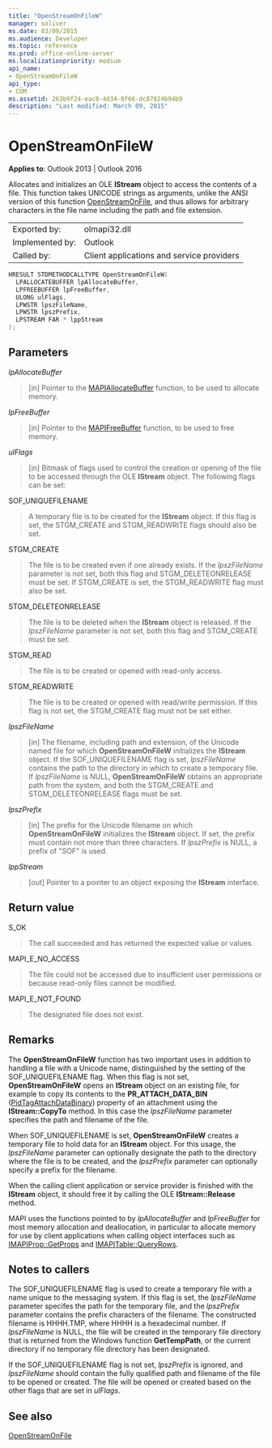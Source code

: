 ```yaml
---
title: "OpenStreamOnFileW" 
manager: soliver
ms.date: 03/09/2015
ms.audience: Developer
ms.topic: reference
ms.prod: office-online-server
ms.localizationpriority: medium
api_name:
- OpenStreamOnFileW
api_type:
- COM
ms.assetid: 263b9f24-eac8-4d34-8f66-dc87024b94b9
description: "Last modified: March 09, 2015"
---
```


# OpenStreamOnFileW

**Applies to**: Outlook 2013 | Outlook 2016
  
Allocates and initializes an OLE **IStream** object to access the contents of a file. This function takes UNICODE strings as arguments, unlike the ANSI version of this function [OpenStreamOnFile](openstreamonfile.md), and thus allows for arbitrary characters in the file name including the path and file extension.
  
|||
|:-----|:-----|
|Exported by:  <br/> |olmapi32.dll  <br/> |
|Implemented by:  <br/> |Outlook  <br/> |
|Called by:  <br/> |Client applications and service providers  <br/> |

```cpp
HRESULT STDMETHODCALLTYPE OpenStreamOnFileW(
  LPALLOCATEBUFFER lpAllocateBuffer,
  LPFREEBUFFER lpFreeBuffer,
  ULONG ulFlags,
  LPWSTR lpszFileName,
  LPWSTR lpszPrefix,
  LPSTREAM FAR * lppStream
);
```

## Parameters

 _lpAllocateBuffer_
  
> [in] Pointer to the [MAPIAllocateBuffer](mapiallocatebuffer.md) function, to be used to allocate memory.

 _lpFreeBuffer_
  
> [in] Pointer to the [MAPIFreeBuffer](mapifreebuffer.md) function, to be used to free memory.

 _ulFlags_
  
> [in] Bitmask of flags used to control the creation or opening of the file to be accessed through the OLE **IStream** object. The following flags can be set:

SOF_UNIQUEFILENAME
  
> A temporary file is to be created for the **IStream** object. If this flag is set, the STGM_CREATE and STGM_READWRITE flags should also be set.

STGM_CREATE
  
> The file is to be created even if one already exists. If the _lpszFileName_ parameter is not set, both this flag and STGM_DELETEONRELEASE must be set. If STGM_CREATE is set, the STGM_READWRITE flag must also be set.

STGM_DELETEONRELEASE
  
> The file is to be deleted when the **IStream** object is released. If the _lpszFileName_ parameter is not set, both this flag and STGM_CREATE must be set.

STGM_READ
  
> The file is to be created or opened with read-only access.

STGM_READWRITE
  
> The file is to be created or opened with read/write permission. If this flag is not set, the STGM_CREATE flag must not be set either.

 _lpszFileName_
  
> [in] The filename, including path and extension, of the Unicode named file for which **OpenStreamOnFileW** initializes the **IStream** object. If the SOF_UNIQUEFILENAME flag is set, _lpszFileName_ contains the path to the directory in which to create a temporary file. If _lpszFileName_ is NULL, **OpenStreamOnFileW** obtains an appropriate path from the system, and both the STGM_CREATE and STGM_DELETEONRELEASE flags must be set.

 _lpszPrefix_
  
> [in] The prefix for the Unicode filename on which **OpenStreamOnFileW** initializes the **IStream** object. If set, the prefix must contain not more than three characters. If _lpszPrefix_ is NULL, a prefix of "SOF" is used.

 _lppStream_
  
> [out] Pointer to a pointer to an object exposing the **IStream** interface.

## Return value

S_OK
  
> The call succeeded and has returned the expected value or values.

MAPI_E_NO_ACCESS
  
> The file could not be accessed due to insufficient user permissions or because read-only files cannot be modified.

MAPI_E_NOT_FOUND
  
> The designated file does not exist.

## Remarks

The **OpenStreamOnFileW** function has two important uses in addition to handling a file with a Unicode name, distinguished by the setting of the SOF_UNIQUEFILENAME flag. When this flag is not set, **OpenStreamOnFileW** opens an **IStream** object on an existing file, for example to copy its contents to the **PR_ATTACH_DATA_BIN** ([PidTagAttachDataBinary](pidtagattachdatabinary-canonical-property.md)) property of an attachment using the **IStream::CopyTo** method. In this case the _lpszFileName_ parameter specifies the path and filename of the file.
  
When SOF_UNIQUEFILENAME is set, **OpenStreamOnFileW** creates a temporary file to hold data for an **IStream** object. For this usage, the _lpszFileName_ parameter can optionally designate the path to the directory where the file is to be created, and the _lpszPrefix_ parameter can optionally specify a prefix for the filename.
  
When the calling client application or service provider is finished with the **IStream** object, it should free it by calling the OLE **IStream::Release** method.
  
MAPI uses the functions pointed to by _lpAllocateBuffer_ and _lpFreeBuffer_ for most memory allocation and deallocation, in particular to allocate memory for use by client applications when calling object interfaces such as [IMAPIProp::GetProps](imapiprop-getprops.md) and [IMAPITable::QueryRows](imapitable-queryrows.md).
  
## Notes to callers

The SOF_UNIQUEFILENAME flag is used to create a temporary file with a name unique to the messaging system. If this flag is set, the _lpszFileName_ parameter specifes the path for the temporary file, and the _lpszPrefix_ parameter contains the prefix characters of the filename. The constructed filename is <prefix>HHHH.TMP, where HHHH is a hexadecimal number. If _lpszFileName_ is NULL, the file will be created in the temporary file directory that is returned from the Windows function **GetTempPath**, or the current directory if no temporary file directory has been designated.
  
If the SOF_UNIQUEFILENAME flag is not set, _lpszPrefix_ is ignored, and _lpszFileName_ should contain the fully qualified path and filename of the file to be opened or created. The file will be opened or created based on the other flags that are set in _ulFlags_.
  
## See also

[OpenStreamOnFile](openstreamonfile.md)
